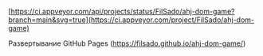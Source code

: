 [https://ci.appveyor.com/api/projects/status/FilSado/ahj-dom-game?branch=main&svg=true](https://ci.appveyor.com/project/FilSado/ahj-dom-game)

Развертывание GitHub Pages (https://filsado.github.io/ahj-dom-game/)
